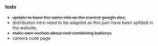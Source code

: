 
### todo

- ~~update to have the same info as the current google doc,~~
- distribution intro need to be adapted as this part have
  been splitted in the website,
- ~~make own section about root combining batterys~~
- camera code page
